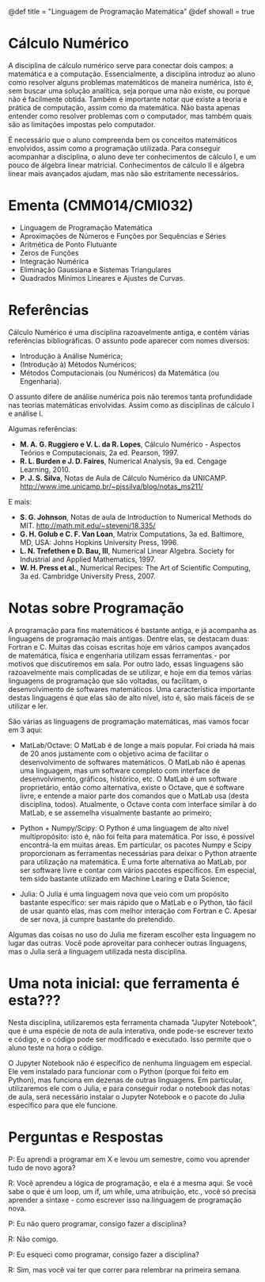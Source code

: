 @def title = "Linguagem de Programação Matemática"
@def showall = true

# Cálculo Numérico

A disciplina de cálculo numérico serve para conectar dois campos: a
matemática e a computação. Essencialmente, a disciplina introduz ao aluno
como resolver alguns problemas matemáticos de maneira numérica, isto é, sem
buscar uma solução analítica, seja porque uma não existe, ou porque não é
facilmente obtida. Também é importante notar que existe a teoria e prática
de computação, assim como da matemática. Não basta apenas entender como
resolver problemas com o computador, mas também quais são as limitações
impostas pelo computador.

É necessário que o aluno compreenda bem os conceitos matemáticos envolvidos,
assim como a programação utilizada. Para conseguir acompanhar a disciplina,
o aluno deve ter conhecimentos de cálculo I, e um pouco de álgebra linear
matricial. Conhecimentos de cálculo II e álgebra linear mais avançados
ajudam, mas não são estritamente necessários.

# Ementa (CMM014/CMI032)

- Linguagem de Programação Matemática
- Aproximações de Números e Funções por Sequências e Séries
- Aritmética de Ponto Flutuante
- Zeros de Funções
- Integração Numérica
- Eliminação Gaussiana e Sistemas Triangulares
- Quadrados Mínimos Lineares e Ajustes de Curvas.

Referências
=============

Cálculo Numérico é uma disciplina razoavelmente antiga, e contém várias
referências bibliográficas. O assunto pode aparecer com nomes diversos:

- Introdução à Análise Numérica;
- (Introdução à) Métodos Numéricos;
- Métodos Computacionais (ou Numéricos) da Matemática (ou Engenharia).

O assunto difere de análise numérica pois não teremos tanta profundidade nas
teorias matemáticas envolvidas. Assim como as disciplinas de cálculo I e
análise I.

Algumas referências:

- **M. A. G. Ruggiero e V. L. da R. Lopes**, Cálculo Numérico - Aspectos Teórios e Computacionais, 2a ed. Pearson, 1997.
- **R. L. Burden e J. D. Faires**, Numerical Analysis, 9a ed. Cengage Learning, 2010.
- **P. J. S. Silva**, Notas de Aula de Cálculo Numérico da UNICAMP. http://www.ime.unicamp.br/~pjssilva/blog/notas_ms211/

E mais:

- **S. G. Johnson**, Notas de aula de Introduction to Numerical Methods do MIT. http://math.mit.edu/~stevenj/18.335/
- **G. H. Golub e C. F. Van Loan**, Matrix Computations, 3a ed. Baltimore, MD, USA: Johns Hopkins University Press, 1996.
- **L. N. Trefethen e D. Bau, III**, Numerical Linear Algebra. Society for Industrial and Applied Mathematics, 1997.
- **W. H. Press et al.**, Numerical Recipes: The Art of Scientific Computing, 3a ed. Cambridge University Press, 2007.

# Notas sobre Programação

A programação para fins matemáticos é bastante antiga, e já acompanha as
linguagens de programação mais antigas. Dentre elas, se destacam duas:
Fortran e C. Muitas das coisas escritas hoje em vários campos avançados de
matemática, física e engenharia utilizam essas ferramentas - por motivos que
discutiremos em sala. Por outro lado, essas linguagens são razoavelmente
mais complicadas de se utilizar, e hoje em dia temos várias linguagens de
programação que são voltadas, ou facilitam, o desenvolvimento de softwares
matemáticos. Uma característica importante destas linguagens é que elas são
de alto nível, isto é, são mais fáceis de se utilizar e ler.

São várias as linguagens de programação matemáticas, mas vamos focar em 3
aqui:

- MatLab/Octave: O MatLab é de longe a mais popular. Foi criada há mais
     de 20 anos justamente com o objetivo acima de facilitar o
     desenvolvimento de softwares matemáticos. O MatLab não é apenas uma
     linguagem, mas um software completo com interface de desenvolvimento,
     gráficos, histórico, etc. O MatLab é um software proprietário, então
     como alternativa, existe o Octave, que é software livre, e entende a
     maior parte dos comandos que o MatLab usa (desta disciplina, todos).
     Atualmente, o Octave conta com interface similar à do MatLab, e se
     assemelha visualmente bastante ao primeiro;

- Python + Numpy/Scipy: O Python é uma linguagem de alto nível
     multipropósito: isto é, não foi feita para matemática. Por isso, é
     possível encontrá-la em muitas áreas. Em particular, os pacotes Numpy
     e Scipy proporcionam as ferramentas necessárias para deixar o Python
     atraente para utilização na matemática. É uma forte alternativa ao
     MatLab, por ser software livre e contar com vários pacotes
     específicos. Em especial, tem sido bastante utilizado em Machine
     Learing e Data Science;

- Julia: O Julia é uma linguagem nova que veio com um propósito bastante
     específico: ser mais rápido que o MatLab e o Python, tão fácil de usar
     quanto elas, mas com melhor interação com Fortran e C. Apesar de ser
     nova, já cumpre bastante do pretendido.

Algumas das coisas no uso do Julia me fizeram escolher esta linguagem no
lugar das outras. Você pode aproveitar para conhecer outras linguagens, mas
o Julia será a linguagem utilizada nesta disciplina.

Uma nota inicial: que ferramenta é esta???
============================================

Nesta disciplina, utilizaremos esta ferramenta chamada "Jupyter Notebook",
que é uma espécie de nota de aula interativa, onde pode-se escrever texto e
código, e o código pode ser modificado e executado. Isso permite que o aluno
teste na hora o código.

O Jupyter Notebook não é específico de nenhuma linguagem em especial. Ele
vem instalado para funcionar com o Python (porque foi feito em Python), mas
funciona em dezenas de outras linguagens. Em particular, utilizaremos ele
com o Julia, e para conseguir rodar o notebook das notas de aula, será
necessário instalar o Jupyter Notebook e o pacote do Julia específico para
que ele funcione.

Perguntas e Respostas
=======================

P: Eu aprendi a programar em X e levou um semestre, como vou aprender tudo
de novo agora?

R: Você aprendeu a lógica de programação, e ela é a mesma aqui. Se você sabe
o que é um loop, um if, um while, uma atribuição, etc., você só precisa
aprender a sintaxe - como escrever isso na linguagem de programação nova.

P: Eu não quero programar, consigo fazer a disciplina?

R: Não comigo.

P: Eu esqueci como programar, consigo fazer a disciplina?

R: Sim, mas você vai ter que correr para relembrar na primeira semana.